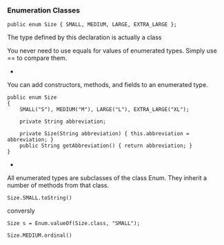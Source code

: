 ### Enumeration Classes

```
public enum Size { SMALL, MEDIUM, LARGE, EXTRA_LARGE };
```

The type defined by this declaration is actually a class

You never need to use equals for values of enumerated types. Simply use == to compare them.
-

You can add constructors, methods, and fields to an enumerated type.

```
public enum Size
{	SMALL("S"), MEDIUM("M"), LARGE("L"), EXTRA_LARGE("XL");

	private String abbreviation;	private Size(String abbreviation) { this.abbreviation = abbreviation; }	public String getAbbreviation() { return abbreviation; }
}
```

-

All enumerated types are subclasses of the class Enum. They inherit a number of methods from that class.

`Size.SMALL.toString()`

conversly

`Size s = Enum.valueOf(Size.class, "SMALL");`

`Size.MEDIUM.ordinal()`
